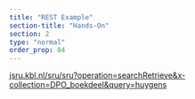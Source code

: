 ```yaml
---
title: "REST Example"
section-title: "Hands-On"
section: 2
type: "normal"
order_prop: 84
---
```


[jsru.kbl.nl/sru/sru?operation=searchRetrieve&x-collection=DPO_boekdeel&query=huygens](http://jsru.kb.nl/sru/sru?operation=searchRetrieve&x-collection=DPO_boekdeel&query=huygens)

